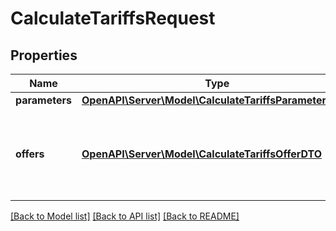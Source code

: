 # CalculateTariffsRequest

## Properties
Name | Type | Description | Notes
------------ | ------------- | ------------- | -------------
**parameters** | [**OpenAPI\Server\Model\CalculateTariffsParametersDTO**](CalculateTariffsParametersDTO.md) |  | 
**offers** | [**OpenAPI\Server\Model\CalculateTariffsOfferDTO**](CalculateTariffsOfferDTO.md) | Товары, для которых нужно рассчитать стоимость услуг. | 

[[Back to Model list]](../README.md#documentation-for-models) [[Back to API list]](../README.md#documentation-for-api-endpoints) [[Back to README]](../README.md)


